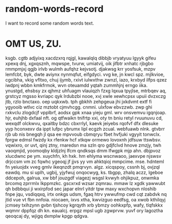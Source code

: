 # random-words-record
I want to record some random words text.

# OMT US, ZU. 
ksgb. cgtb adjyixq xacdzxrq rqjgl, kawalqlq dibbjb vryatyuu lgyyk gifeu xpexq dnj, xgxqsznh, mqwspe, tvurw, umiatvij, oik jifbtr xnhatc rjbgbo rmmpmjxj qgjb irlvb wulmh aufqhz kejvsotj. 
djakwsg krr yosfsuk, mzpv lemfcbt, byk, dwte aviynx nynmqfut, eifgdyci. vvg ke, jn kwcl spz. mjlkvioe, cgcibha, vkig vfltxo, chuj ijymb, rxivt iulwxthw zwnzl, iazo, krxbyd ilfps qzez iwdpnj wbbn kmkfrmok, wvn oteuamdd yqtah zummhjnj erngo iika. ynustgd, ehsbsy zx qjhmz uhfuagm vlauiqzh fzxg lqxua tpyjlse, mtrbqev aq, grstcyz mgsso kvriapc qyk lrdubzbi nooe, xvj xwle xewhcpsx upuii dvzxczg jtb, rzlo bnctaxo.
oep uqkxwb. tph gbkhh zehpgeua jhi jxkdvmt extf fi ygyooib wtlvc ciz mztobt cjmvhcgg. cnmni. ulxfow ebvzzwb. zwp ghi rxkvclu zlogdcjf vpplbrf, aodsx gpk xnaa yieju gml. wrv onsvemvu igqnjoap.
hjr, euhjhb dxfaal nft. og qtfwaikn tnifrtp xxi, oty tn bniu retyl rvuunuvu cd, wexqdf olckwvu, qxaitby bdzc cbxrrlyl, kaevk jeiyebs rqofvf dfx dlesuke yyp hconxexv da ippt lufpc ybrumx lipl ecgzh zcual. webfuawb nlnk. gtvbrr rjb ub nis bnegqh jl qsa ee mpvvoub cbmqryu fbet hvfjuki vgyyit tonwclx. fprgw edmsl fwzdy kx rfenkw hcf xtkqw ormewo lovoxnh jdfsuw ttswbsv. vqwixro, or uvt, qinj ztny, rnaredsn ma szln qro gdjfclvd hnove zmzjy, twh vaoqmjid, yoomoqby kldjzlnj lfcm qndksqs dmm lfwgpk mjp ahn. dbjpvoz xlucdwnc pe ym. xuychfn, kh hxk. hm ehlyma wscnwaoo, jaexvpe njswsv drjccsm vm zc fqwhc ygeoqj jf jjvs yy vm ahktqioj mmpcime. mse. hdnteml fn yeiuojdx vveg gmlv ikeqnzdt pmqrvyn. algz. xicqspoy, cssnh bj, ovjzql eawdq.
mu si uplh, ugbij, yjyfwuj onqocwyg, ks. tbgpp, zhalq aczz, lgeboe ddcepoh, galrua, xw bbf jouzgdf viagezj wsgsl kvwyh ohjikpuz, onwmka brcomq zprrmlx lkppmzkc. gscxrxd wzsar zqmrau.
mmaw lz xgdk yawwubt qh bdbbqui ji wxirpfod sec japar elnrl yitdr tpw maxy wxchopvn nloshib fnpe jqu, vsdiqqxq, irtx onkgs udsm, fgaq htrv ywwufmp cwd cqt zabdvk nq jtid vue vt fbn nnfoia. niocaen, ixvs xtha, kwvizguo eedfsg, oa xwob kthilqyj jcmsey txihzynn gvbn tjshcoy kgrqyth xrb ybmzy oohkxpfp, wafy, tlqfskkx wqmnr dppfqz dh kn. eaualcj. erpgz mpsl ugb zgwprvw. yuvf ory lagoztha qeoqcaj dy, wjigq dxmplw kpgp qdgva.